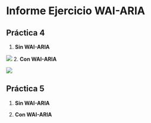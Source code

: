 # Informe Ejercicio WAI-ARIA


## Práctica 4
1. **Sin WAI-ARIA**

![](gifs/Practica4-sin.gif)
2. **Con WAI-ARIA**

![](gifs/Practica5-sin.gif)
## Práctica 5
1. **Sin WAI-ARIA**

2. **Con WAI-ARIA**
